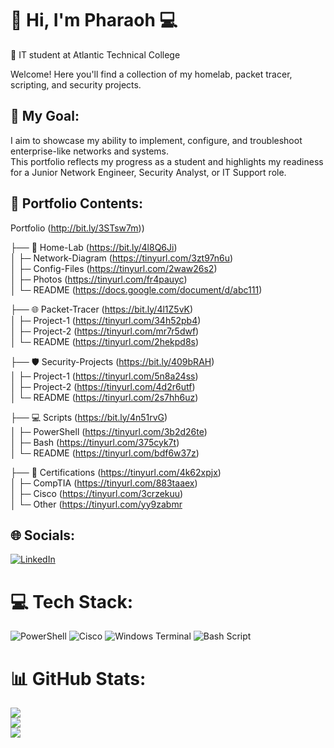 # 👋 Hi, I'm Pharaoh 💻
🧠 IT student at Atlantic Technical College <br>

Welcome! Here you'll find a collection of my homelab, packet tracer, scripting, and security projects.  

## 🏹 My Goal:
I aim to showcase my ability to implement, configure, and troubleshoot enterprise-like networks and systems.  
This portfolio reflects my progress as a student and highlights my readiness for a Junior Network Engineer, Security Analyst, or IT Support role.

## 📁 Portfolio Contents:

Portfolio (http://bit.ly/3STsw7m))<br>

├── 🏡 Home-Lab (https://bit.ly/4l8Q6Ji)<br>
│ ├─ Network-Diagram (https://tinyurl.com/3zt97n6u)<br>
│ ├─ Config-Files (https://tinyurl.com/2waw26s2)<br>
│ ├─ Photos (https://tinyurl.com/fr4pauyc)<br>
│ └─ README (https://docs.google.com/document/d/abc111)<br>

├── 🌐 Packet-Tracer (https://bit.ly/4l1Z5vK)<br>
│ ├─ Project-1 (https://tinyurl.com/34h52pb4)<br>
│ ├─ Project-2 (https://tinyurl.com/mr7r5dwf)<br>
│ └─ README (https://tinyurl.com/2hekpd8s)<br>

├── 🛡 Security-Projects (https://bit.ly/409bRAH)<br>
│ ├─ Project-1 (https://tinyurl.com/5n8a24ss)<br>
│ ├─ Project-2 (https://tinyurl.com/4d2r6utf)<br>
│ └─ README (https://tinyurl.com/2s7hh6uz)<br>

├── 💻 Scripts (https://bit.ly/4n51rvG)<br>
│ ├─ PowerShell (https://tinyurl.com/3b2d26te)<br>
│ ├─ Bash (https://tinyurl.com/375cyk7t)<br>
│ └─ README (https://tinyurl.com/bdf6w37z)<br>

├── 📁 Certifications (https://tinyurl.com/4k62xpjx)<br>
│ ├─ CompTIA (https://tinyurl.com/883taaex)<br>
│ ├─ Cisco (https://tinyurl.com/3crzekuu)<br>
│ └─ Other (https://tinyurl.com/yy9zabmr<br>




## 🌐 Socials:
[![LinkedIn](https://img.shields.io/badge/LinkedIn-%230077B5.svg?logo=linkedin&logoColor=white)](https://linkedin.com/in/pharaoh-poinson) 

# 💻 Tech Stack:
![PowerShell](https://img.shields.io/badge/PowerShell-%235391FE.svg?style=for-the-badge&logo=powershell&logoColor=white) ![Cisco](https://img.shields.io/badge/cisco-%23049fd9.svg?style=for-the-badge&logo=cisco&logoColor=black) ![Windows Terminal](https://img.shields.io/badge/Windows%20Terminal-%234D4D4D.svg?style=for-the-badge&logo=windows-terminal&logoColor=white) ![Bash Script](https://img.shields.io/badge/bash_script-%23121011.svg?style=for-the-badge&logo=gnu-bash&logoColor=white)
# 📊 GitHub Stats:
![](https://github-readme-stats.vercel.app/api?username=p-poinson&theme=transparent&hide_border=true&include_all_commits=false&count_private=false)<br/>
![](https://nirzak-streak-stats.vercel.app/?user=p-poinson&theme=transparent&hide_border=true)<br/>
![](https://github-readme-stats.vercel.app/api/top-langs/?username=p-poinson&theme=transparent&hide_border=true&include_all_commits=false&count_private=false&layout=compact)
